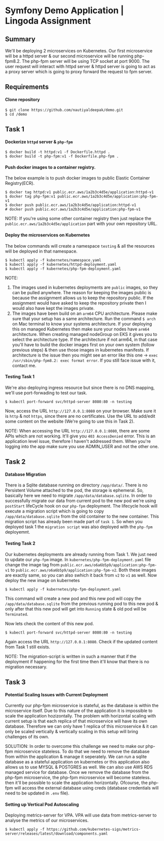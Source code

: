 Symfony Demo Application | Lingoda Assignment
=============================================

## Summary
We'll be deploying 2 microservices on Kubernetes. Our first microservice will be a httpd server & our second microservice will be running php-fpm8.2. The php-fpm server will be using TCP socket at port 9000. The user request will interact with httpd server & httpd server is going to act as a proxy server which is going to proxy forward the request to fpm server.  

## Requirements
#### Clone repository
```
$ git clone https://github.com/nautiyaldeepak/demo.git
$ cd /demo
```

## Task 1
#### Dockerize `httpd` server & `php-fpm`
```
$ docker build -t httpd:v1 -f Dockerfile.httpd .
$ docker build -t php-fpm:v1 -f Dockerfile.php-fpm .
```

#### Push docker images to a container registry.
The below example is to push docker images to public Elastic Container Registry(ECR).
```
$ docker tag httpd:v1 public.ecr.aws/1a2b3c4d5e/application:httpd-v1
$ docker tag php-fpm:v1 public.ecr.aws/1a2b3c4d5e/application:php-fpm-v1
$ docker push public.ecr.aws/1a2b3c4d5e/application:httpd-v1
# docker push public.ecr.aws/1a2b3c4d5e/application:php-fpm-v1
```
NOTE: If you're using some other container registry then just replace the `public.ecr.aws/1a2b3c4d5e/application` part with your own repository URL.

#### Deploy the microservices on Kubernetes
The below commands will create a namespace `testing` & all the resources will be deployed in that namespace.
```
$ kubectl apply -f kubernetes/namespace.yaml
$ kubectl apply -f kubernetes/httpd-deployment.yaml
$ kubectl apply -f kubernetes/php-fpm-deployment.yaml
```
NOTE: 
1. The images used in kubernetes deployments are `public` images, so they can be pulled anywhere. The reason for keeping the images public is because the assignment allows us to keep the repository public. If the assignment would have asked to keep the repository private then I would also have kept the images private.
2. The images have been build on an `arm64` CPU architecture. Please make sure that your setup has a same architecture. Run the command `$ arch` on Mac terminal to know your systems architecture. If your deploying this on managed Kubernetes then make sure your nodes have `arm64` architecture. When creating managed nodeGroup on EKS it gives you to select the architecture type. If the architecture if not arm64, in that case you'll have to build the docker images first on your own system (follow previous steps) & then use those images in kubernetes manifests. If architecture is the issue then you might see an error like this one -> `exec /usr/sbin/php-fpm8.2: exec format error`. If you still face issue with it, contact me.

#### Testing Task 1
We're also deploying ingress resource but since there is no DNS mapping, we'll use port-forwading to test our task.
```
$ kubectl port-forward svc/httpd-server 8080:80 -n testing
```
Now, access the URL `http://127.0.0.1:8080` on your browser. Make sure it is `http` & not `https`, since there are no certificates. Use the URL to add/edit some content on the website (We're going to use this in Task 2).

NOTE: When accessing the URL `http://127.0.0.1:8080`, there are some APIs which are not working. It'll give you `403 AccessDenied` error. This is an application level issue, therefore I haven't addressed them. When you're logging into the app make sure you use ADMIN_USER and not the other one.

## Task 2
#### Database Migration
There is a Sqlite database running on directory `/app/data/`. There is no Persistent Volume attached to the pod, the storage is ephemeral. So, basically here we need to migrate `/app/data/database.sqlite`. 
In order to successfully migrate our data from current pod to the new pod we're using `postStart` lifeCycle hook on our `php-fpm` deployment. The lifecycle hook will execute a migration script which is going to copy `/app/data/database.sqlite` from the old container to the new container.
This migration script has already been made part of `task 1`. So when you deployed task 1 the `migration script` was also deployed with the `php-fpm` deployemnt.

#### Testing Task 2
Our kubernetes deployments are already running from Task 1. We just need to update our `php-fpm` image. 
In `kubernetes/php-fpm-deployment.yaml` file change the image tag from `public.ecr.aws/o6a6b5p9/application:php-fpm-v1` to `public.ecr.aws/o6a6b5p9/application:php-fpm-v2`. Both these images are exactly same, so you can also swhich it back from `v2` to `v1` as well.
Now deploy the new image on kubernetes
```
$ kubectl apply -f kubernetes/php-fpm-deployment.yaml
```
This command will create a new pod and this new pod will copy the `/app/data/database.sqlite` from the previous running pod to this new pod & only after that this new pod will get into `Running` state & old pod will be `Terminated`.

Now lets check the content of this new pod.
```
$ kubectl port-forward svc/httpd-server 8080:80 -n testing
```
Again access the URL `http://127.0.0.1:8080`. Check if the updated content from Task 1 still exists.

NOTE: The migration-script is written in such a manner that if the deployment if happening for the first time then it'll know that there is no migration necessary.

## Task 3
#### Potential Scaling Issues with Current Deployment
Currently our php-fpm microservice is stateful, as the database is within the microservice itself. Due to this nature of the application it is impossible to scale the application hozizontally. The problem with horizontal scaling with current setup is that each replica of that microservice will have its own database. Therefore we can only have 1 replica of this microservice & it can only be scaled vertically & vertically scaling in this setup will bring challenges of its own.

SOLUTION: In order to overcome this challenge we need to make our php-fpm microservice stateless. To do that we need to remove the database from within the application & manage it seperately. We can run a sqlite database as a stateful application on kubernetes or this application also allows us to use MYSQL & POSTGRES as well. We can also use AWS RDS managed service for database. Once we remove the database from the php-fpm microservice, the php-fpm microservice will become stateless. then it'll be possible to scale the application horizontally. Ofcourse, the php-fpm will access the external database using creds (database credentials will need to be updated in `.env` file).

#### Setting up Vertical Pod Autoscaling
Deploying metrics-server for VPA. VPA will use data from metrics-server to analyse the metrics of our microservices.
```
$ kubectl apply -f https://github.com/kubernetes-sigs/metrics-server/releases/latest/download/components.yaml
```
